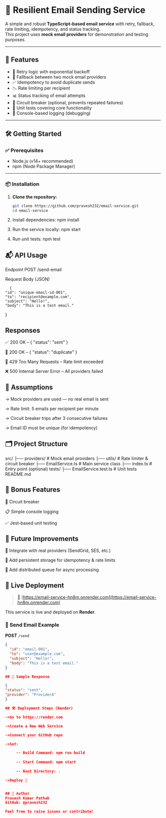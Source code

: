 # 📧 Resilient Email Sending Service

A simple and robust **TypeScript-based email service** with retry, fallback, rate limiting, idempotency, and status tracking.  
This project uses **mock email providers** for demonstration and testing purposes.

---

## 🚀 Features

- 🔁 Retry logic with exponential backoff  
- 🔄 Fallback between two mock email providers  
- ✅ Idempotency to avoid duplicate sends  
- 📉 Rate limiting per recipient  
- 📊 Status tracking of email attempts  
- 🧯 Circuit breaker (optional, prevents repeated failures)  
- 🧪 Unit tests covering core functionality  
- 🧾 Console-based logging (debugging)

---

## 🛠️ Getting Started

### ✅ Prerequisites

- Node.js (v14+ recommended)  
- npm (Node Package Manager)

---

### 📦 Installation

1. **Clone the repository:**
   ```bash
   git clone https://github.com/pravesh232/email-service.git
   cd email-service

2. Install dependencies:
  npm install

3. Run the service locally:
  npm start

4. Run unit tests:
  npm test

## 📬 API Usage
  Endpoint
    POST /send-email

  Request Body (JSON)

      {
    "id": "unique-email-id-001",
    "to": "recipient@example.com",
    "subject": "Hello!",
    "body": "This is a test email."
  }

## Responses

  ✅ 200 OK – { "status": "sent" }

  🔁 200 OK – { "status": "duplicate" }

  🚫 429 Too Many Requests – Rate limit exceeded

  ❌ 500 Internal Server Error – All providers failed

## 📌 Assumptions
 -> Mock providers are used — no real email is sent

 -> Rate limit: 5 emails per recipient per minute

 -> Circuit breaker trips after 3 consecutive failures

 -> Email ID must be unique (for idempotency)    

## 🗂️ Project Structure

  src/
  ├── providers/            # Mock email providers
  ├── utils/                # Rate limiter & circuit breaker
  ├── EmailService.ts       # Main service class
  ├── index.ts              # Entry point (optional)
  tests/
  ├── EmailService.test.ts  # Unit tests
  README.md

## 🧪 Bonus Features
  
  🧯 Circuit breaker

  📋 Simple console logging

  ✅ Jest-based unit testing

## 🌱 Future Improvements
 
  🔗 Integrate with real providers (SendGrid, SES, etc.)

  🧠 Add persistent storage for idempotency & rate limits

  🧵 Add distributed queue for async processing

## 🚀 Live Deployment

   > 🔗 [https://email-service-hn8m.onrender.com](https://email-service-hn8m.onrender.com)

This service is live and deployed on **Render**.

### 📮 Send Email Example

   **POST** `/send`
   
   ```json
   {
     "id": "email-001",
     "to": "user@example.com",
     "subject": "Hello!",
     "body": "This is a test email."
   }

## 🧪 Sample Response

   {
  "status": "sent",
  "provider": "ProviderA"
   }

## 🛠️ Deployment Steps (Render)

   ->Go to https://render.com
   
   ->Create a New Web Service
   
   ->Connect your GitHub repo
   
   ->Set:
   
        -- Build Command: npm run build
         
        -- Start Command: npm start
         
        -- Root Directory: .
   
   ->Deploy 🎉


## 👤 Author
  Pravesh Kumar Pathak
  GitHub: @pravesh232

  Feel free to raise issues or contribute!  
